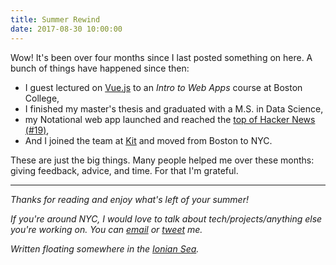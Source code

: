 ```yaml
---
title: Summer Rewind
date: 2017-08-30 10:00:00
---
```


Wow! It's been over four months since I last posted something on here. A bunch of things have happened since then:

* I guest lectured on [Vue.js](https://vuejs.org) to an *Intro to Web Apps* course at Boston College,
* I finished my master's thesis and graduated with a M.S. in Data Science,
* my Notational web app launched and reached the [top of Hacker News (#19)](https://news.ycombinator.com/front?day=2017-05-24),
* And I joined the team at [Kit](https://kit.com) and moved from Boston to NYC.

These are just the big things. Many people helped me over these months: giving feedback, advice, and time. For that I'm grateful.

***

*Thanks for reading and enjoy what's left of your summer!*

*If you're around NYC, I would love to talk about tech/projects/anything else you're working on. You can [email](mailto:meagher.co) or [tweet](https://twitter.com/tomfme) me.*

*Written floating somewhere in the [Ionian Sea](https://en.wikipedia.org/wiki/Ionian_Sea).*
